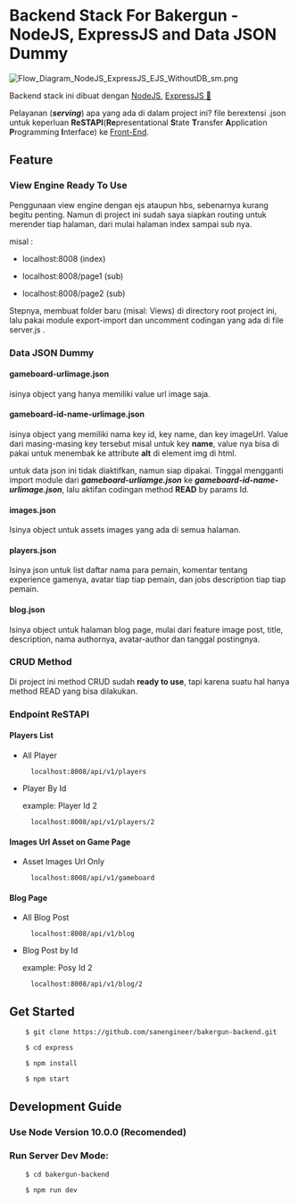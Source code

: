 # Backend Stack For Bakergun - NodeJS, ExpressJS and Data JSON Dummy

![Flow_Diagram_NodeJS_ExpressJS_EJS_WithoutDB_sm.png](https://res.cloudinary.com/dsv9w1ey3/image/upload/v1601398600/github-images/Flow_Diagram_NodeJS_ExpressJS_EJS_PostgreSQL_haabjl.png)

Backend stack ini dibuat dengan [NodeJS](https://nodejs.org), [ExpressJS 🚀](https://expressjs.com)

Pelayanan (**_serving_**) apa yang ada di dalam project ini? file berextensi .json untuk keperluan **ReSTAPI**(**Re**presentational **S**tate **T**ransfer **A**pplication **P**rogramming **I**nterface) ke [Front-End](https://github.com/sanengineer/bakergun-frontend-html-css-js).

## Feature

### View Engine Ready To Use

Penggunaan view engine dengan ejs ataupun hbs, sebenarnya kurang begitu penting. Namun di project ini sudah saya siapkan routing untuk merender tiap halaman, dari mulai halaman index sampai sub nya.

misal :

- localhost:8008 (index)

- localhost:8008/page1 (sub)

- localhost:8008/page2 (sub)

Stepnya, membuat folder baru (misal: Views) di directory root project ini, lalu pakai module export-import dan uncomment codingan yang ada di file server.js .

### Data JSON Dummy

#### gameboard-urlimage.json

isinya object yang hanya memiliki value url image saja.

#### gameboard-id-name-urlimage.json

isinya object yang memiliki nama key id, key name, dan key imageUrl. Value dari masing-masing key tersebut misal untuk key **name**, value nya bisa di pakai untuk menembak ke attribute **alt** di element img di html.

untuk data json ini tidak diaktifkan, namun siap dipakai. Tinggal mengganti import module dari **_gameboard-urliamge.json_** ke **_gameboard-id-name-urlimage.json_**, lalu aktifan codingan method **READ** by params Id.

#### images.json

Isinya object untuk assets images yang ada di semua halaman.

#### players.json

Isinya json untuk list daftar nama para pemain, komentar tentang experience gamenya, avatar tiap tiap pemain, dan jobs description tiap tiap pemain.

#### blog.json

Isinya object untuk halaman blog page, mulai dari feature image post, title, description, nama authornya, avatar-author dan tanggal postingnya.

### CRUD Method

Di project ini method CRUD sudah **ready to use**, tapi karena suatu hal hanya method READ yang bisa dilakukan.

### Endpoint ReSTAPI

#### Players List

- All Player

        localhost:8008/api/v1/players

- Player By Id

  example: Player Id 2

        localhost:8008/api/v1/players/2

#### Images Url Asset on Game Page

- Asset Images Url Only

        localhost:8008/api/v1/gameboard

#### Blog Page

- All Blog Post

        localhost:8008/api/v1/blog

- Blog Post by Id

  example: Posy Id 2

        localhost:8008/api/v1/blog/2

## Get Started

        $ git clone https://github.com/sanengineer/bakergun-backend.git

        $ cd express

        $ npm install

        $ npm start

## Development Guide

### Use Node Version 10.0.0 (Recomended)

### Run Server Dev Mode:

        $ cd bakergun-backend

        $ npm run dev
